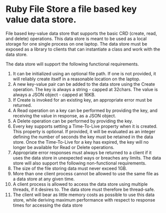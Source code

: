 # Ruby File Store a file based key value data store.

File based key-value data store that supports the basic CRD (create, read, and delete)
operations. This data store is meant to be used as a local storage for one single process on one laptop. The data store must be exposed as a library to clients that can instantiate a class and work with the data store.

The data store will support the following functional requirements.
  1. It can be initialized using an optional file path. If one is not provided, it will reliably
  create itself in a reasonable location on the laptop.
  2. A new key-value pair can be added to the data store using the Create operation. The key
  is always a string - capped at 32chars. The value is always a JSON object - capped at
  16KB.
  3. If Create is invoked for an existing key, an appropriate error must be returned.
  4. A Read operation on a key can be performed by providing the key, and receiving the
  value in response, as a JSON object.
  5. A Delete operation can be performed by providing the key.
  6. Every key supports setting a Time-To-Live property when it is created. This property is
  optional. If provided, it will be evaluated as an integer defining the number of seconds
  the key must be retained in the data store. Once the Time-To-Live for a key has expired,
  the key will no longer be available for Read or Delete operations.
  7. Appropriate error responses must always be returned to a client if it uses the data store in unexpected ways or breaches any limits.
The data store will also support the following non-functional requirements.
  1. The size of the file storing data must never exceed 1GB.
  2. More than one client process cannot be allowed to use the same file as a data store at any
  given time.
  3. A client process is allowed to access the data store using multiple threads, if it desires to. The data store must therefore be thread-safe.
  4. The client will bear as little memory costs as possible to use this data store, while
  deriving maximum performance with respect to response times for accessing the data
  store
